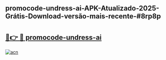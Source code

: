## promocode-undress-ai-APK-Atualizado-2025-Grátis-Download-versão-mais-recente-#8rp8p

# <h2><a href="https://ainizakaria.my?title=promocode-undress-ai&ref=20M">🔗👉 🔴 promocode-undress-ai</a></h2>

[![acn](https://github.com/user-attachments/assets/0f9c940e-d8b0-45ae-aac7-cd30a18b3e1c)](https://ainizakaria.my?title=promocode-undress-ai&ref=20M)

